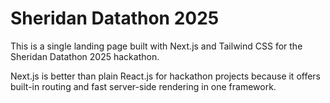 # Sheridan Datathon 2025
This is a single landing page built with Next.js and Tailwind CSS for the Sheridan Datathon 2025 hackathon.

Next.js is better than plain React.js for hackathon projects because it offers built-in routing and fast server-side rendering in one framework.
